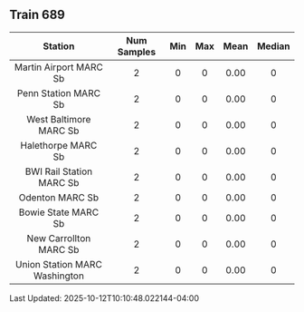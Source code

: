 ## Train 689

| Station | Num Samples | Min | Max | Mean | Median |
| :-----: | :---------: | :-: | :-: | :--: | :----: |
| Martin Airport MARC Sb | 2 | 0 | 0 | 0.00 | 0 |
| Penn Station MARC Sb | 2 | 0 | 0 | 0.00 | 0 |
| West Baltimore MARC Sb | 2 | 0 | 0 | 0.00 | 0 |
| Halethorpe MARC Sb | 2 | 0 | 0 | 0.00 | 0 |
| BWI Rail Station MARC Sb | 2 | 0 | 0 | 0.00 | 0 |
| Odenton MARC Sb | 2 | 0 | 0 | 0.00 | 0 |
| Bowie State MARC Sb | 2 | 0 | 0 | 0.00 | 0 |
| New Carrollton MARC Sb | 2 | 0 | 0 | 0.00 | 0 |
| Union Station MARC Washington | 2 | 0 | 0 | 0.00 | 0 |


Last Updated: 2025-10-12T10:10:48.022144-04:00